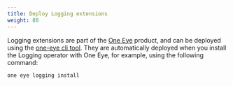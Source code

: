```yaml
---
title: Deploy Logging extensions
weight: 80
---
```


Logging extensions are part of the [One Eye](/products/one-eye/) product, and can be deployed using the [one-eye cli tool](/docs/one-eye/cli/). They are automatically deployed when you install the Logging operator with One Eye, for example, using the following command:

```bash
one eye logging install
```
